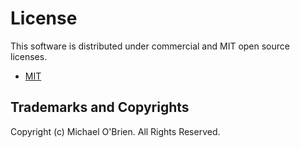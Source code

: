 License
===

This software is distributed under commercial and MIT open source licenses.

* [MIT](https://opensource.org/licenses/MIT)

Trademarks and Copyrights
---
Copyright (c) Michael O'Brien. All Rights Reserved.
